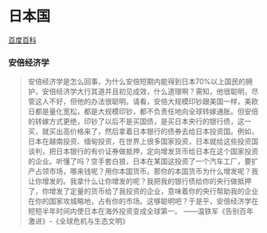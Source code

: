 # 日本国

[百度百科](https://baike.baidu.com/item/%E6%97%A5%E6%9C%AC/111617)



### 安倍经济学

>安倍经济学是怎么回事，为什么安倍短期内能得到日本70%以上国民的拥护，安倍经济学大行其道并且初见成效，什么道理啊？需知，他很聪明，尽管这人不好，但他的办法很聪明。请看，安倍大规模印钞跟美国一样，美欧日都是量化宽松，都是大规模印钞，都不负责任地向全球转嫁通胀。但安倍的转嫁方式更绝，印钞了以后不是买国债，是买日本央行的银行债，这一买，就买出高价格来了，然后拿着日本银行的债券去给日本投资国。例如，日本在越南投资、缅甸投资，在世界上很多国家投资，日本就给这些投资国谈判，把日本银行的有价证券做抵押，定向增发货币给日本在这个国家投资的企业。听懂了吗？空手套白狼，日本在某国这投资了一个汽车工厂，要扩产占领市场，哪来钱呢？用你本国货币。那你的本国货币为什么增发呢？我让你增发的。我拿什么让你增发的呢？我把我的银行债给你的央行做抵押了，你增发了定量的货币给了我投资的企业，意味着你的央行帮助我的企业在你的国家攻城略地，占有你的市场。这够聪明吧？于是乎，安倍经济学在短短半年时间内使日本在海外投资变成全球第一。 ——温铁军《告别百年激进》-《全球危机与生态文明》

